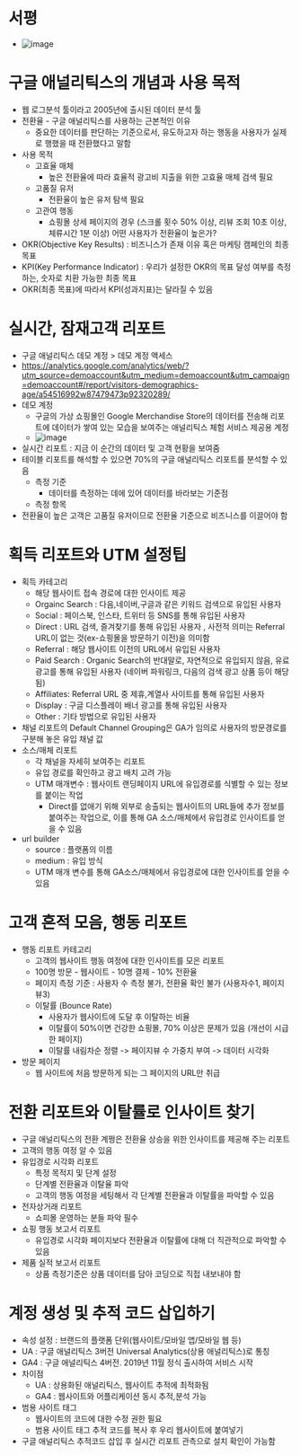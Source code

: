 # 서평 
- ![image](https://user-images.githubusercontent.com/47103479/205646646-ca535a2f-ebd5-4db0-b506-1b41c39b1a95.png)

# 구글 애널리틱스의 개념과 사용 목적 
- 웹 로그분석 툴이라고 2005년에 출시된 데이터 분석 툴 
- 전환율 - 구글 애널리틱스를 사용하는 근본적인 이유
  - 중요한 데이터를 판단하는 기준으로서, 유도하고자 하는 행동을 사용자가 실제로 행했을 때 전환했다고 말함 
- 사용 목적
  - 고효율 매체
    - 높은 전환율에 따라 효율적 광고비 지출을 위한 고효율 매체 검색 필요 
  - 고품질 유저
    - 전환율이 높은 유저 탐색 필요 
  - 고관여 행동 
    - 쇼핑몰 상세 페이지의 경우 (스크롤 횟수 50% 이상, 리뷰 조회 10초 이상, 체류시간 1분 이상) 어떤 사용자가 전환율이 높은가? 
- OKR(Objective Key Results) : 비즈니스가 존재 이유 혹은 마케팅 캠페인의 최종 목표 
- KPI(Key Performance Indicator) : 우리가 설정한 OKR의 목표 달성 여부를 측정하는, 숫자로 치환 가능한 최종 목표
- OKR(최종 목표)에 따라서 KPI(성과지표)는 달라질 수 있음 

# 실시간, 잠재고객 리포트 
- 구글 애널리틱스 데모 계정 > 데모 계정 액세스 
- https://analytics.google.com/analytics/web/?utm_source=demoaccount&utm_medium=demoaccount&utm_campaign=demoaccount#/report/visitors-demographics-age/a54516992w87479473p92320289/
- 데모 계정 
  - 구글의 가상 쇼핑몰인 Google Merchandise Store의 데이터를 전송해 리포트에 데이터가 쌓여 있는 모습을 보여주는 애널리틱스 체험 서비스 제공용 계정
  - ![image](https://user-images.githubusercontent.com/47103479/205646070-5a96ee02-7054-4918-b789-7339b062af1b.png)
- 실시간 리포트 : 지금 이 순간의 데이터 및 고객 현황을 보여줌 
- 테이블 리포트를 해석할 수 있으면 70%의 구글 애널리틱스 리포트를 분석할 수 있음 
  - 측정 기준
    - 데이터를 측정하는 데에 있어 데이터를 바라보는 기준점 
  - 측정 항목 
- 전환율이 높은 고객은 고품질 유저이므로 전환율 기준으로 비즈니스를 이끌어야 함 

# 획득 리포트와 UTM 설정팁 
- 획득 카테고리
  - 해당 웹사이트 접속 경로에 대한 인사이트 제공 
  - Orgainc Search : 다음,네이버,구글과 같은 키워드 검색으로 유입된 사용자 
  - Social : 페이스북, 인스타, 트위터 등 SNS를 통해 유입된 사용자 
  - Direct : URL 검색, 즐겨찾기를 통해 유입된 사용자 , 사전적 의미는 Referral URL이 없는 것(ex-쇼핑몰을 방문하기 이전)을 의미함 
  - Referral : 해당 웹사이트 이전의 URL에서 유입된 사용자 
  - Paid Search : Organic Search의 반대말로, 자연적으로 유입되지 않음, 유료 광고를 통해 유입된 사용자 (네이버 파워링크, 다음의 검색 광고 상품 등이 해당됨) 
  - Affiliates: Referral URL 중 제휴,계열사 사이트를 통해 유입된 사용자 
  - Display : 구글 디스플레이 배너 광고를 통해 유입된 사용자 
  - Other : 기타 방법으로 유입된 사용자 
- 채널 리포트의 Default Channel Grouping은 GA가 임의로 사용자의 방문경로를 구분해 놓은 유입 채널 값 
- 소스/매체 리포트 
  - 각 채널을 자세히 보여주는 리포트 
  - 유입 경로를 확인하고 광고 배치 고려 가능 
  - UTM 매개변수 : 웹사이트 랜딩페이지 URL에 유입경로를 식별할 수 있는 정보를 붙이는 작업 
    - Direct를 없애기 위해 외부로 송출되는 웹사이트의 URL들에 추가 정보를 붙여주는 작업으로, 이를 통해 GA 소스/매체에서 유입경로 인사이트를 얻을 수 있음 
- url builder 
  - source : 플랫폼의 이름
  - medium : 유입 방식 
  - UTM 매개 변수를 통해 GA소스/매체에서 유입경로에 대한 인사이트를 얻을 수 있음 

# 고객 흔적 모음, 행동 리포트
- 행동 리포트 카테고리 
  - 고객의 웹사이트 행동 여정에 대한 인사이트를 모은 리포트 
  - 100명 방문 - 웹사이트 - 10명 결제 - 10% 전환율 
  - 페이지 측정 기준 : 사용자 수 측정 불가, 전환율 확인 불가 (사용자수1, 페이지 뷰3) 
  - 이탈률 (Bounce Rate)
    - 사용자가 웹사이트에 도달 후 이탈하는 비율 
    - 이탈률이 50%이면 건강한 쇼핑몰, 70% 이상은 문제가 있음 (개선이 시급한 페이지) 
    - 이탈률 내림차순 정렬 -> 페이지뷰 수 가중치 부여 -> 데이터 시각화 
- 방문 페이지
  - 웹 사이트에 처음 방문하게 되는 그 페이지의 URL만 취급 

# 전환 리포트와 이탈률로 인사이트 찾기 
- 구글 애널리틱스의 전환 계쩡은 전환율 상승을 위한 인사이트를 제공해 주는 리포트 
- 고객의 행동 여정 알 수 있음 
- 유입경로 시각화 리포트
  - 특정 목적지 및 단계 설정 
  - 단계별 전환율과 이탈율 파악 
  - 고객의 행동 여정을 세팅해서 각 단계별 전환율과 이탈률을 파악할 수 있음 
- 전자상거래 리포트 
  - 쇼피몰 운영하는 분들 파악 필수 
- 쇼핑 행동 보고서 리포트
  - 유입경로 시각화 페이지보다 전환율과 이탈률에 대해 더 직관적으로 파악할 수 있음 
- 제품 실적 보고서 리포트 
  - 상품 측정기준은 상품 데이터를 담아 코딩으로 직접 내보내야 함 

# 계정 생성 및 추적 코드 삽입하기 
- 속성 설정 : 브랜드의 플랫폼 단위(웹사이트/모바일 앱/모바일 웹 등) 
- UA : 구글 애널리틱스 3버전 Universal Analytics(상용 애널리틱스)로 통칭 
- GA4 : 구글 애널리틱스 4버전. 2019년 11월 정식 출시하여 서비스 시작 
- 차이점 
  - UA : 상용화된 애널리틱스, 웹사이트 추적에 최적화됨 
  - GA4 : 웹사이트와 어플리케이션 동시 추적,분석 가능 
- 범용 사이트 태그 
  - 웹사이트의 코드에 대한 수정 권한 필요
  - 범용 사이트 태그 추적 코드를 복사 후 우리 웹사이트에 붙여넣기 
- 구글 애널리틱스 추적코드 삽입 후 실시간 리포트 관측으로 설치 확인이 가능함 
